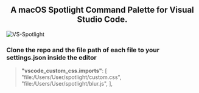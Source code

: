 <h2 align="center">
 A macOS Spotlight Command Palette for Visual Studio Code.
</h2> 

![VS-Spotlight](https://github.com/user-attachments/assets/c0b2606b-87af-4f33-b368-a92b40fc2d3b)
 

### Clone the repo and the file path of each file to your settings.json inside the editor

 >  **"vscode_custom_css.imports"**: [
    "file:/Users/User/spotlight/custom.css",
    "file:/Users/User/spotlight/blur.js",
    ],
